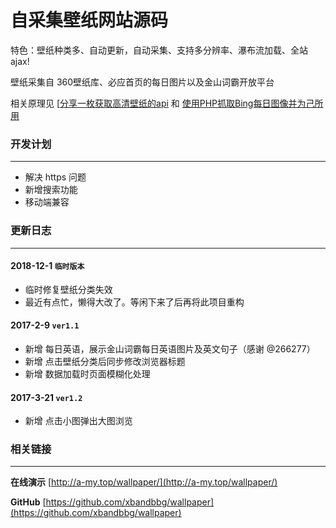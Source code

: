 自采集壁纸网站源码
========
特色：壁纸种类多、自动更新，自动采集、支持多分辨率、瀑布流加载、全站 ajax!

壁纸采集自 360壁纸库、必应首页的每日图片以及金山词霸开放平台

相关原理见 [[分享一枚获取高清壁纸的api](https://blog.a-my.top/679.html) 和 [使用PHP抓取Bing每日图像并为己所用](https://blog.a-my.top/681.html)

### 开发计划
-----

* 解决 https 问题
* 新增搜索功能
* 移动端兼容

### 更新日志
-----

#### 2018-12-1 `临时版本`

* 临时修复壁纸分类失效
* 最近有点忙，懒得大改了。等闲下来了后再将此项目重构

#### 2017-2-9 `ver1.1`

* 新增 每日英语，展示金山词霸每日英语图片及英文句子（感谢 @266277）
* 新增 点击壁纸分类后同步修改浏览器标题
* 新增 数据加载时页面模糊化处理


#### 2017-3-21 `ver1.2`

* 新增 点击小图弹出大图浏览

### 相关链接
-----
**在线演示** [http://a-my.top/wallpaper/](http://a-my.top/wallpaper/)

**GitHub** [https://github.com/xbandbbg/wallpaper](https://github.com/xbandbbg/wallpaper)

